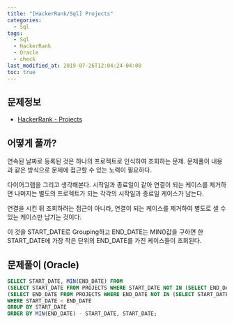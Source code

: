 ```yaml
---
title: "[HackerRank/Sql] Projects"
categories: 
  - Sql
tags:
  - Sql
  - HackerRank
  - Oracle
  - check
last_modified_at: 2019-07-26T12:04:24-04:00
toc: true
---
```


문제정보
-
- [HackerRank - Projects](https://www.hackerrank.com/challenges/projects/problem)


어떻게 풀까?
-
연속된 날짜로 등록된 것은 하나의 프로젝트로 인식하여 조회하는 문제.
문제풀이 내용과 같은 방식으로 문제에 접근할 수 있는 노력이 필요하다.

다이어그램을 그리고 생각해본다. 시작일과 종료일이 같아 연결이 되는 케이스를 제거하면 나머지는 별도의 프로젝트가 되는 각각의 시작일과 종료일 케이스가 남는다.

연결을 시킨 뒤 조회하려는 접근이 아니라, 연결이 되는 케이스를 제거하여 별도로 셀 수 있는 케이스만 남기는 것이다.

이 것을 START_DATE로 Grouping하고 END_DATE는 MIN()값을 구하면 한 START_DATE에 가장 작은 단위의 END_DATE를 가진 케이스들이 조회된다.


문제풀이 (Oracle)
-
~~~sql
SELECT START_DATE, MIN(END_DATE) FROM 
(SELECT START_DATE FROM PROJECTS WHERE START_DATE NOT IN (SELECT END_DATE FROM PROJECTS)) A,
(SELECT END_DATE FROM PROJECTS WHERE END_DATE NOT IN (SELECT START_DATE FROM PROJECTS)) B
WHERE START_DATE < END_DATE
GROUP BY START_DATE
ORDER BY MIN(END_DATE) - START_DATE, START_DATE;
~~~